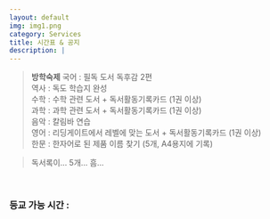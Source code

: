 ```yaml
---
layout: default
img: img1.png
category: Services
title: 시간표 & 공지
description: |
---
```


  > **방학숙제**
  > 국어 : 필독 도서 독후감 2편     
  > 역사 : 독도 학습지 완성     
  > 수학 : 수학 관련 도서 + 독서활동기록카드 (1권 이상)     
  > 과학 : 과학 관련 도서 + 독서활동기록카드 (1권 이상)     
  > 음악 : 칼림바 연습      
  > 영어 : 리딩게이트에서 레벨에 맞는 도서 + 독서활동기록카드 (1권 이상)      
  > 한문 : 한자어로 된 제품 이름 찾기 (5개, A4용지에 기록)      

  > 독서록이... 5개... 흠...      
<html>
  <br>
  <h3 id="time_go_school">등교 가능 시간 : </h3>
  
  <script>
    function Cal(v){
      return "08:" + (v * 5 + 30);
    }
    function TimeGoSchool(){
        const monday = 3;

        var date = new Date();

        var T = start_time;

        var DATA = document.getElementById("time_go_school");

        var str = "등교 가능 시간 ";

        var day = date.getDay();


        if(date.getHours() >= 12){
          day = (day + 1) % 7;
        }
        
        var week = ["월", "화", "수", "목", "금"];

        if(day != 0 && day != 6){
          str += "(" + week[day - 1] + ")\n\n";
          var time = (5 + monday - day) % 5;
          var time2 = (time + 2) % 5;
          str += " - "+ Cal(time)+" ~ " + Cal(time+1) + " (정)\n" + " - "+ Cal(time2)+" ~ " + Cal(time2+1) + " (부)";
        }
        else{
          str = "";
        }
        DATA.innerText = str;
    }
    TimeGoSchool();
  </script>
</html>